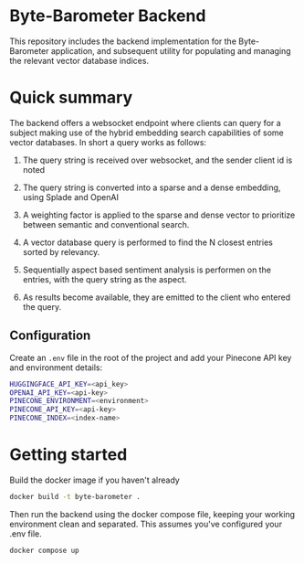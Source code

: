 # Byte-Barometer Backend

This repository includes the backend implementation for the Byte-Barometer application, and subsequent utility for populating and managing the relevant vector database indices.

# Quick summary

The backend offers a websocket endpoint where clients can query for a subject making use of the hybrid embedding search capabilities of some vector databases. In short a query works as follows:

1. The query string is received over websocket, and the sender client id is noted
2. The query string is converted into a sparse and a dense embedding, using Splade and OpenAI
3. A weighting factor is applied to the sparse and dense vector to prioritize between semantic and conventional search.

4. A vector database query is performed to find the N closest entries sorted by relevancy.
5. Sequentially aspect based sentiment analysis is performen on the entries, with the query string as the aspect.
6. As results become available, they are emitted to the client who entered the query.

## Configuration

Create an `.env` file in the root of the project and add your Pinecone API key and environment details:

```sh
HUGGINGFACE_API_KEY=<api_key>
OPENAI_API_KEY=<api-key>
PINECONE_ENVIRONMENT=<environment>
PINECONE_API_KEY=<api-key>
PINECONE_INDEX=<index-name>
```

# Getting started

Build the docker image if you haven't already

```bash
docker build -t byte-barometer .
```

Then run the backend using the docker compose file, keeping your working environment clean and separated. This assumes you've configured your .env file.

```bash
docker compose up
```
